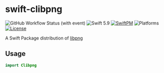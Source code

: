 # swift-clibpng

![GitHub Workflow Status (with event)](https://img.shields.io/github/actions/workflow/status/giginet/swift-clibpng/swift.yml?style=flat-square&logo=github)
![Swift 5.9](https://img.shields.io/badge/Swift-5.9-FA7343?logo=swift&style=flat-square)
[![SwiftPM](https://img.shields.io/badge/SwiftPM-compatible-green?logo=swift&style=flat-square)](https://swift.org/package-manager/) 
![Platforms](https://img.shields.io/badge/Platform-iOS%7CmacOS%7CwatchOS%7CtvOS%7CvisionOS-lightgray?logo=apple&style=flat-square)
[![License](https://img.shields.io/badge/License-MIT-darkgray?style=flat-square)
](https://github.com/giginet/swift-clibpng/blob/main/LICENSE.md)

A Swift Package distribution of [libpng](https://github.com/pnggroup/libpng)

## Usage

```swift
import Clibpng
```
